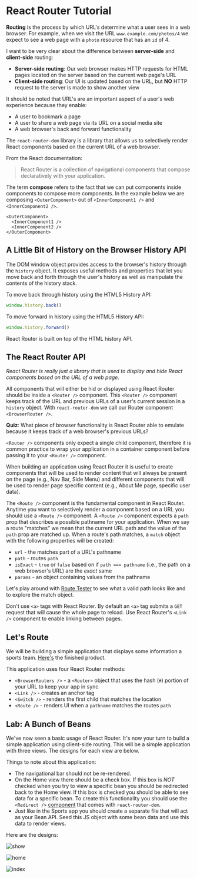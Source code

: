 # React Router Tutorial

**Routing** is the process by which URL's determine what a user sees in a web browser. For example, when we visit the URL `www.example.com/photos/4` we expect to see a web page with a `photo` resource that has an `id` of 4.

I want to be very clear about the difference between **server-side** and **client-side** routing:

* **Server-side routing**: Our web browser makes HTTP requests for HTML pages located on the server based on the current web page's URL
* **Client-side routing**: Our UI is updated based on the URL, but **NO** HTTP request to the server is made to show another view

It should be noted that URL's are an important aspect of a user's web experience because they enable:

* A user to bookmark a page
* A user to share a web page via its URL on a social media site
* A web browser's back and forward functionality

The `react-router-dom` library is a library that allows us to selectively render React components based on the current URL of a web browser.

From the React documentation:

> React Router is a collection of navigational components that compose declaratively with your application.

The term **compose** refers to the fact that we can put components inside components to compose more components. In the example below we are composing `<OuterComponent>` out of `<InnerComponent1 />` and `<InnerComponent2 />`.

```
<OuterComponent>
  <InnerComponent1 />
  <InnerComponent2 />
</OuterComponent>
```

## A Little Bit of History on the Browser History API

The DOM window object provides access to the browser's history through the `history` object. It exposes useful methods and properties that let you move back and forth through the user's history as well as manipulate the contents of the history stack.

To move back through history using the HTML5 History API:

```js
window.history.back()
```

To move forward in history using the HTML5 History API:

```js
window.history.forward()
```

React Router is built on top of the HTML history API.

## The React Router API

*React Router is really just a library that is used to display and hide React components based on the URL of a web page.*

All components that will either be hid or displayed using React Router should be inside a `<Router />` component. This `<Router />` component keeps track of the URL and previous URLs of a user's current session in a `history` object. With `react-router-dom` we call our Router component `<BrowserRouter />`.

**Quiz**: What piece of browser functionality is React Router able to emulate because it keeps track of a web browser's previous URLs?

`<Router />` components only expect a single child component, therefore it is common practice to wrap your application in a container component before passing it to your `<Router />` component.

When building an application using React Router it is useful to create components that will be used to render content that will always be present on the page (e.g., Nav Bar, Side Menu) and different components that will be used to render page specific content (e.g., About Me page, specific user data).

The `<Route />` component is the fundamental component in React Router. Anytime you want to selectively render a component based on a URL you should use a `<Route />` component. A `<Route />` component expects a `path` prop that describes a possible pathname for your application. When we say a route "matches" we mean that the current URL path and the value of the `path` prop are matched up. When a route's path matches, a `match` object with the following properties will be created:

* `url` - the matches part of a URL's pathname
* `path` - routes `path`
* `isExact` - `true` or `false` based on if `path === pathname` (i.e., the path on a web browser's URL) are the *exact* same
* `params` - an object containing values from the pathname

Let's play around with [Route Tester](https://pshrmn.github.io/route-tester/#) to see what a valid path looks like and to explore the match object.

Don't use `<a>` tags with React Router. By default an `<a>` tag submits a `GET` request that will cause the whole page to reload. Use React Router's `<Link />` component to enable linking between pages.

## Let's Route

We will be building a simple application that displays some information a sports team. [Here's](localhost:3000) the finished product.

This application uses four React Router methods:

* `<BrowserRouters />` - a `<Router>` object that uses the hash (`#`) portion of your URL to keep your app in sync
* `<Link />` - creates an anchor tag
* `<Switch />` - renders the first child that matches the location
* `<Route />` - renders UI when a `pathname` matches the routes `path`

## Lab: A Bunch of Beans

We've now seen a basic usage of React Router. It's now your turn to build a simple application using client-side routing.
This will be a simple application with three views. The designs for each view are below.

Things to note about this application:

* The navigational bar should not be re-rendered.
* On the Home view there should be a check box. If this box is *NOT* checked when you try to view a specific bean you should be redirected back to the Home view. If this box is checked you should be able to see data for a specific bean. To create this functionality you should use the `<Redirect />` [component](https://reacttraining.com/react-router/web/api/Redirect) that comes with `react-router-dom`.
* Just like in the Sports app you should create a separate file that will act as your Bean API. Seed this JS object with some bean data and use this data to render views.

Here are the designs:

![show](./images/home.jpg)

![home](./images/all_beans.jpg)

![index](./images/a_beans.jpg)

